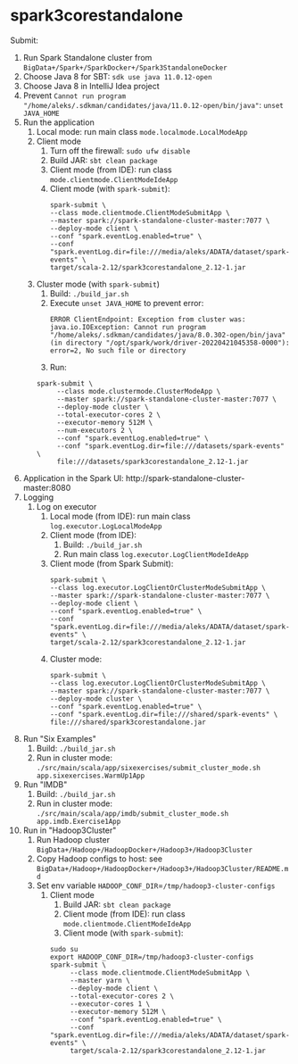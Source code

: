 # spark3corestandalone

Submit:

1. Run Spark Standalone cluster from `BigData+/Spark+/SparkDocker+/Spark3StandaloneDocker`
2. Choose Java 8 for SBT: `sdk use java 11.0.12-open`
3. Choose Java 8 in IntelliJ Idea project
4. Prevent `Cannot run program "/home/aleks/.sdkman/candidates/java/11.0.12-open/bin/java"`: `unset JAVA_HOME`
5. Run the application
    1. Local mode: run main class `mode.localmode.LocalModeApp`
    2. Client mode
        1. Turn off the firewall: `sudo ufw disable`
        2. Build JAR: `sbt clean package`
        3. Client mode (from IDE): run class `mode.clientmode.ClientModeIdeApp`
        4. Client mode (with `spark-submit`):
           ```
           spark-submit \
           --class mode.clientmode.ClientModeSubmitApp \
           --master spark://spark-standalone-cluster-master:7077 \
           --deploy-mode client \
           --conf "spark.eventLog.enabled=true" \
           --conf "spark.eventLog.dir=file:///media/aleks/ADATA/dataset/spark-events" \
           target/scala-2.12/spark3corestandalone_2.12-1.jar
           ```
    3. Cluster mode (with `spark-submit`)
        1. Build: `./build_jar.sh`
        2. Execute `unset JAVA_HOME` to prevent error:
           ```
           ERROR ClientEndpoint: Exception from cluster was: 
           java.io.IOException: Cannot run program "/home/aleks/.sdkman/candidates/java/8.0.302-open/bin/java" 
           (in directory "/opt/spark/work/driver-20220421045358-0000"): error=2, No such file or directory
           ```
        3. Run:
        ```
        spark-submit \
             --class mode.clustermode.ClusterModeApp \
             --master spark://spark-standalone-cluster-master:7077 \
             --deploy-mode cluster \
             --total-executor-cores 2 \
             --executor-memory 512M \
             --num-executors 2 \
             --conf "spark.eventLog.enabled=true" \
             --conf "spark.eventLog.dir=file:///datasets/spark-events" \
             file:///datasets/spark3corestandalone_2.12-1.jar
        ```
6. Application in the Spark UI: http://spark-standalone-cluster-master:8080
7. Logging
    1. Log on executor
        1. Local mode (from IDE): run main class `log.executor.LogLocalModeApp`
        2. Client mode (from IDE):
            1. Build: `./build_jar.sh`
            2. Run main class `log.executor.LogClientModeIdeApp`
        3. Client mode (from Spark Submit):
           ```
           spark-submit \
           --class log.executor.LogClientOrClusterModeSubmitApp \
           --master spark://spark-standalone-cluster-master:7077 \
           --deploy-mode client \
           --conf "spark.eventLog.enabled=true" \
           --conf "spark.eventLog.dir=file:///media/aleks/ADATA/dataset/spark-events" \
           target/scala-2.12/spark3corestandalone_2.12-1.jar
           ```
        4. Cluster mode:
           ```
           spark-submit \
           --class log.executor.LogClientOrClusterModeSubmitApp \
           --master spark://spark-standalone-cluster-master:7077 \
           --deploy-mode cluster \
           --conf "spark.eventLog.enabled=true" \
           --conf "spark.eventLog.dir=file:///shared/spark-events" \
           file:///shared/spark3corestandalone.jar
           ```
8. Run "Six Examples"
    1. Build: `./build_jar.sh`
    2. Run in cluster mode: `./src/main/scala/app/sixexercises/submit_cluster_mode.sh app.sixexercises.WarmUp1App`
9. Run "IMDB"
    1. Build: `./build_jar.sh`
    2. Run in cluster mode: `./src/main/scala/app/imdb/submit_cluster_mode.sh app.imdb.Exercise1App`
10. Run in "Hadoop3Cluster"
    1. Run Hadoop cluster `BigData+/Hadoop+/HadoopDocker+/Hadoop3+/Hadoop3Cluster`
    2. Copy Hadoop configs to host: see `BigData+/Hadoop+/HadoopDocker+/Hadoop3+/Hadoop3Cluster/README.md`
    3. Set env variable `HADOOP_CONF_DIR`=`/tmp/hadoop3-cluster-configs`
        1. Client mode
            1. Build JAR: `sbt clean package`
            2. Client mode (from IDE): run class `mode.clientmode.ClientModeIdeApp`
            3. Client mode (with `spark-submit`):
           ```
           sudo su
           export HADOOP_CONF_DIR=/tmp/hadoop3-cluster-configs
           spark-submit \
                --class mode.clientmode.ClientModeSubmitApp \
                --master yarn \
                --deploy-mode client \
                --total-executor-cores 2 \
                --executor-cores 1 \
                --executor-memory 512M \
                --conf "spark.eventLog.enabled=true" \
                --conf "spark.eventLog.dir=file:///media/aleks/ADATA/dataset/spark-events" \
                target/scala-2.12/spark3corestandalone_2.12-1.jar
           ```
